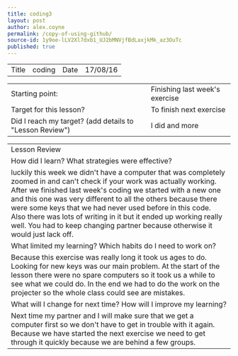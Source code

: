 ```yaml
---
title: coding3
layout: post
author: alex.coyne
permalink: /copy-of-using-github/
source-id: 1y9oe-lLV2Xl7dxb1_UJ2bMNVjfBdLaxjkMk_az3OuTc
published: true
---
```

<table>
  <tr>
    <td>Title</td>
    <td>coding</td>
    <td>Date</td>
    <td>17/08/16</td>
  </tr>
</table>


<table>
  <tr>
    <td>Starting point:</td>
    <td>Finishing last week's exercise</td>
  </tr>
  <tr>
    <td>Target for this lesson?</td>
    <td>To finish next exercise</td>
  </tr>
  <tr>
    <td>Did I reach my target? 
(add details to "Lesson Review")</td>
    <td> I did and more</td>
  </tr>
</table>


<table>
  <tr>
    <td>Lesson Review</td>
  </tr>
  <tr>
    <td>How did I learn? What strategies were effective? </td>
  </tr>
  <tr>
    <td>luckily this week we didn't have a computer that was completely zoomed in and can't check if your work was actually working. After we finished last week's coding we started with a new one and this one was very different to all the others because there were some keys that we had never used before in this code. Also there was lots of writing in it but it ended up working really well. You had to keep changing partner because otherwise it would just lack off.</td>
  </tr>
  <tr>
    <td>What limited my learning? Which habits do I need to work on? </td>
  </tr>
  <tr>
    <td>Because this exercise was really long it took us ages to do. Looking for new keys was our main problem. At the start of the lesson there were no spare computers so it took us a while to see what we could do. In the end we had to do the work on the projecter so the whole class could see are mistakes.</td>
  </tr>
  <tr>
    <td>What will I change for next time? How will I improve my learning?</td>
  </tr>
  <tr>
    <td>Next time my partner and I will make sure that we get a computer first so we don't have to get in trouble with it again. Because we have started the next exercise we need to get through it quickly because we are behind a few groups.</td>
  </tr>
</table>


